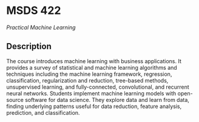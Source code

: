 # MSDS 422
*Practical Machine Learning*

## Description
The course introduces machine learning with business applications. It provides a survey of statistical and machine learning algorithms and techniques including the machine learning framework, regression, classification, regularization and reduction, tree-based methods, unsupervised learning, and fully-connected, convolutional, and recurrent neural networks. Students implement machine learning models with open-source software for data science. They explore data and learn from data, finding underlying patterns useful for data reduction, feature analysis, prediction, and classification.
